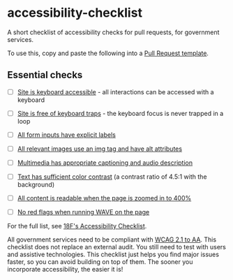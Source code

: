 # accessibility-checklist
A short checklist of accessibility checks for pull requests, for government services.

To use this, copy and paste the following into a [Pull Request template](https://help.github.com/en/articles/creating-a-pull-request-template-for-your-repository).

## Essential checks

- [ ] [Site is keyboard accessible](https://accessibility.18f.gov/keyboard/) - all interactions can be accessed with a keyboard

- [ ] [Site is free of keyboard traps](https://accessibility.18f.gov/keyboard/#keyboard-trap) - the keyboard focus is never trapped in a loop

- [ ] [All form inputs have explicit labels](https://accessibility.18f.gov/forms/)

- [ ] [All relevant images use an img tag and have alt attributes](https://accessibility.18f.gov/images/)
    
- [ ] [Multimedia has appropriate captioning and audio description](https://accessibility.18f.gov/multimedia/)

- [ ] [Text has sufficient color contrast](https://accessibility.18f.gov/color/) (a contrast ratio of 4.5:1 with the background)

- [ ] [All content is readable when the page is zoomed in to 400%](https://usability.yale.edu/web-accessibility/articles/zoom-resizing-text)

- [ ] [No red flags when running WAVE on the page](http://wave.webaim.org/)

For the full list, see [18F's Accessibility Checklist](https://accessibility.18f.gov/checklist/).

All government services need to be compliant with [WCAG 2.1 to AA](https://www.w3.org/WAI/WCAG21/quickref/?currentsidebar=%23col_overview&levels=aaa). This checklist does not replace an external audit. You still need to test with users and assistive technologies. This checklist just helps you find major issues faster, so you can avoid building on top of them. The sooner you incorporate accessibility, the easier it is! 
